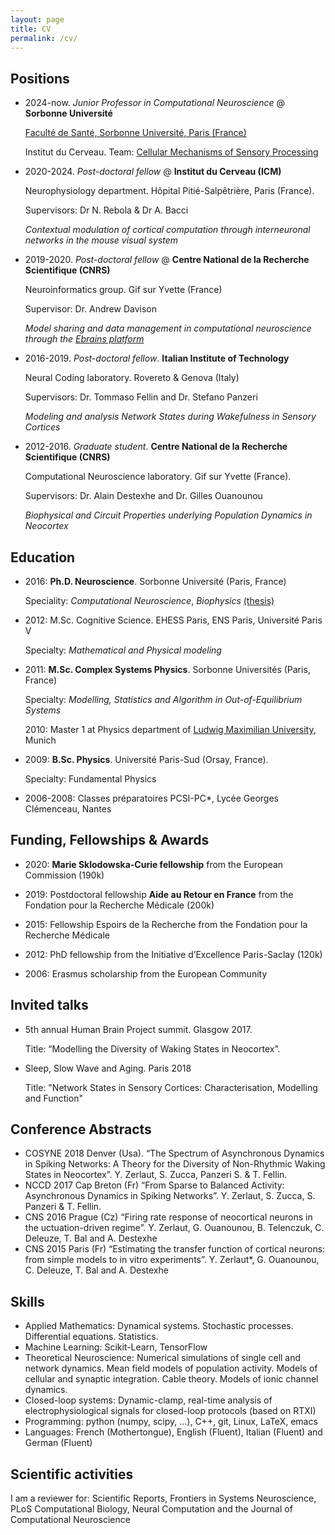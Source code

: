 ```yaml
---
layout: page
title: CV
permalink: /cv/
---
```


## Positions

- 2024-now. _Junior Professor in Computational Neuroscience_ @ **Sorbonne Université** 
 
    [Faculté de Santé, Sorbonne Université, Paris (France)](https://sante.sorbonne-universite.fr/)

    Institut du Cerveau. Team: [Cellular Mechanisms of Sensory Processing](https://therebolalab.org/)

- 2020-2024. _Post-doctoral fellow_ @ **Institut du Cerveau (ICM)**
 
    Neurophysiology department. Hôpital Pitié-Salpêtrière, Paris (France).

    Supervisors: Dr N. Rebola & Dr A. Bacci

    *Contextual modulation of cortical computation through interneuronal networks in the mouse visual system*

- 2019-2020. _Post-doctoral fellow_ @ **Centre National de la Recherche Scientifique (CNRS)**

    Neuroinformatics group. Gif sur Yvette (France) 

    Supervisor: Dr. Andrew Davison

    *Model sharing and data management in computational neuroscience through the [Ebrains platform](https://ebrains.eu)*

- 2016-2019. _Post-doctoral fellow_. **Italian Institute of Technology**

    Neural Coding laboratory. Rovereto & Genova (Italy)

    Supervisors: Dr. Tommaso Fellin and Dr. Stefano Panzeri

    *Modeling and analysis Network States during Wakefulness in Sensory Cortices*

- 2012-2016. _Graduate student_. **Centre National de la Recherche Scientifique (CNRS)**
 
    Computational Neuroscience laboratory. Gif sur Yvette (France). 

    Supervisors: Dr. Alain Destexhe and Dr. Gilles Ouanounou

    *Biophysical and Circuit Properties underlying Population Dynamics in Neocortex*

## Education

- 2016: **Ph.D. Neuroscience**. Sorbonne Université (Paris, France)

    Speciality: *Computational Neuroscience*, *Biophysics* [(thesis)](https://tel.archives-ouvertes.fr/tel-01531824/)

- 2012: M.Sc. Cognitive Science. EHESS Paris, ENS Paris, Université Paris V

    Specialty: *Mathematical and Physical modeling*

- 2011: **M.Sc. Complex Systems Physics**. Sorbonne Universités (Paris, France)
 
    Specialty: *Modelling, Statistics and Algorithm in Out-of-Equilibrium Systems* 

    2010: Master 1 at Physics department of [Ludwig Maximilian University](https://www.lmu.de/en/), Munich

- 2009: **B.Sc. Physics**. Université Paris-Sud (Orsay, France).

    Specialty: Fundamental Physics 

    <!--Thesis: “(e,2e) and (e,3-1e) ionization experiments of noble gas and small molecules” Advisor: Dr. Azzedine Lahmam-Bennani (LCAM, Orsay)-->

- 2006-2008: Classes préparatoires PCSI-PC*, Lycée Georges Clémenceau, Nantes

## Funding, Fellowships & Awards

- 2020: **Marie Sklodowska-Curie fellowship** from the European Commission (190k)

- 2019: Postdoctoral fellowship **Aide au Retour en France** from the Fondation pour la Recherche Médicale (200k)

- 2015: Fellowship Espoirs de la Recherche from the Fondation pour la Recherche Médicale 

- 2012: PhD fellowship from the Initiative d’Excellence Paris-Saclay (120k)

- 2006: Erasmus scholarship from the European Community 

## Invited talks

- 5th annual Human Brain Project summit. Glasgow 2017. 
 
  Title: “Modelling the Diversity of Waking States in Neocortex”.

- Sleep, Slow Wave and Aging. Paris 2018

  Title: "Network States in Sensory Cortices: Characterisation, Modelling and Function"

## Conference Abstracts

- COSYNE 2018 Denver (Usa). “The Spectrum of Asynchronous Dynamics in Spiking Networks: A Theory for the Diversity of Non-Rhythmic Waking States in Neocortex”. Y. Zerlaut, S. Zucca, Panzeri S. & T. Fellin.
- NCCD 2017 Cap Breton (Fr) “From Sparse to Balanced Activity: Asynchronous Dynamics in Spiking Networks”. Y. Zerlaut, S. Zucca, S. Panzeri & T. Fellin.
- CNS 2016 Prague (Cz) “Firing rate response of neocortical neurons in the uctuation-driven regime”. Y. Zerlaut, G. Ouanounou, B. Telenczuk, C. Deleuze, T. Bal and A. Destexhe
- CNS 2015 Paris (Fr) “Estimating the transfer function of cortical neurons: from simple models to in vitro experiments”. Y. Zerlaut*, G. Ouanounou, C. Deleuze, T. Bal and A. Destexhe

## Skills

- Applied Mathematics: Dynamical systems. Stochastic processes. Differential equations. Statistics.
- Machine Learning: Scikit-Learn, TensorFlow
- Theoretical Neuroscience: Numerical simulations of single cell and network dynamics. Mean field models of population activity. Models of cellular and synaptic integration. Cable theory. Models of ionic channel dynamics.
- Closed-loop systems: Dynamic-clamp, real-time analysis of electrophysiological signals for closed-loop protocols (based on RTXI)
- Programming: python (numpy, scipy, ...), C++, git, Linux, LaTeX, emacs
- Languages: French (Mothertongue), English (Fluent), Italian (Fluent) and German (Fluent)

## Scientific activities

I am a reviewer for: Scientific Reports, Frontiers in Systems Neuroscience, PLoS Computational Biology, Neural Computation and the Journal of Computational Neuroscience

